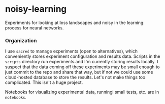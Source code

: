 #  noisy-learning

Experiments for looking at loss landscapes and noisy in the learning process for neural networks.


### Organization
I use `sacred` to manage experiments (open to alternatives), which conveniently stores experiment configuration and results data. Scripts in the `scripts` directory run experiments and I'm currently storing results locally. I suspect that the data coming off these experiments may be small enough to just commit to the repo and share that way, but if not we could use some cloud-hosted database to store the results. Let's not make things too complicated. This isn't a huge project.

Notebooks for visualizing experimental data, runningi small tests, etc. are in `notebooks`.




